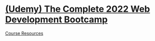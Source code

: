 # [(Udemy) The Complete 2022 Web Development Bootcamp](https://www.udemy.com/course/the-complete-web-development-bootcamp/)

[Course Resources](https://www.appbrewery.co/p/web-development-course-resources/)



